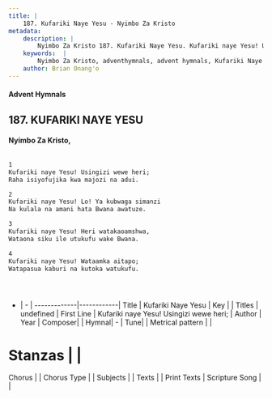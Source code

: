 ```yaml
---
title: |
    187. Kufariki Naye Yesu - Nyimbo Za Kristo
metadata:
    description: |
        Nyimbo Za Kristo 187. Kufariki Naye Yesu. Kufariki naye Yesu! Usingizi wewe heri;  Raha isiyofujika kwa majozi na adui.  
    keywords:  |
        Nyimbo Za Kristo, adventhymnals, advent hymnals, Kufariki Naye Yesu, Kufariki naye Yesu! Usingizi wewe heri; . 
    author: Brian Onang'o
---
```


#### Advent Hymnals
## 187. KUFARIKI NAYE YESU
####  Nyimbo Za Kristo,

```txt

1
Kufariki naye Yesu! Usingizi wewe heri; 
Raha isiyofujika kwa majozi na adui.

2
Kufariki naye Yesu! Lo! Ya kubwaga simanzi 
Na kulala na amani hata Bwana awatuze.

3
Kufariki naye Yesu! Heri watakaoamshwa, 
Wataona siku ile utukufu wake Bwana.

4
Kufariki naye Yesu! Wataamka aitapo; 
Watapasua kaburi na kutoka watukufu.





```

- |   -  |
-------------|------------|
Title | Kufariki Naye Yesu |
Key |  |
Titles | undefined |
First Line | Kufariki naye Yesu! Usingizi wewe heri;  |
Author | 
Year | 
Composer| |
Hymnal|  - |
Tune|  |
Metrical pattern | |
# Stanzas |  |
Chorus |  |
Chorus Type |  |
Subjects | |
Texts |  |
Print Texts | 
Scripture Song |  |
    
